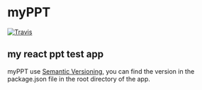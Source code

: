 # myPPT

[![Travis][travis-badge]][build]

## my react ppt test app

myPPT use [Semantic Versioning](http://semver.org/), you can find the version in the package.json file in the root directory of the app.

[travis-badge]:https://travis-ci.org/BigMurry/myPPT/master.svg
[build]:https://travis-ci.org/BigMurry/myPPT/
